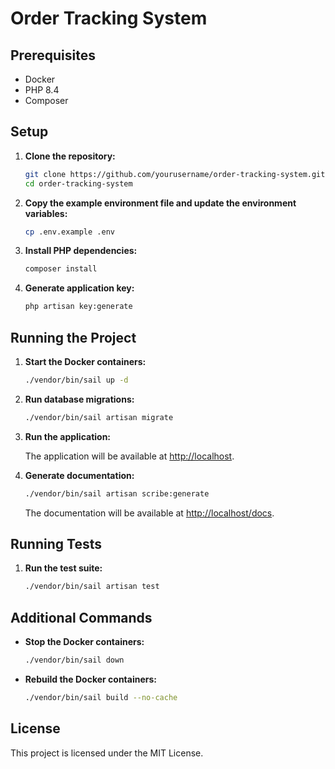 # Order Tracking System

## Prerequisites

- Docker
- PHP 8.4
- Composer

## Setup

1. **Clone the repository:**

    ```sh
    git clone https://github.com/yourusername/order-tracking-system.git
    cd order-tracking-system
    ```

2. **Copy the example environment file and update the environment variables:**

    ```sh
    cp .env.example .env
    ```

3. **Install PHP dependencies:**

    ```sh
    composer install
    ```

5. **Generate application key:**

    ```sh
    php artisan key:generate
    ```

## Running the Project

1. **Start the Docker containers:**

    ```sh
    ./vendor/bin/sail up -d
    ```

2. **Run database migrations:**

    ```sh
    ./vendor/bin/sail artisan migrate
    ```

3. **Run the application:**

   The application will be available at [http://localhost](http://localhost).
4. **Generate documentation:**

    ```sh
    ./vendor/bin/sail artisan scribe:generate
    ```

    The documentation will be available at [http://localhost/docs](http://localhost/docs).

## Running Tests

1. **Run the test suite:**

    ```sh
    ./vendor/bin/sail artisan test
    ```

## Additional Commands

- **Stop the Docker containers:**

    ```sh
    ./vendor/bin/sail down
    ```

- **Rebuild the Docker containers:**

    ```sh
    ./vendor/bin/sail build --no-cache
    ```

## License

This project is licensed under the MIT License.
